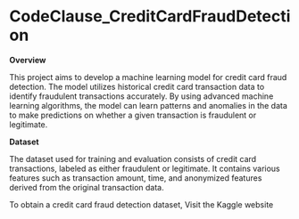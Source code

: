# CodeClause_CreditCardFraudDetection

**Overview**

This project aims to develop a machine learning model for credit card fraud detection. The model utilizes historical credit card transaction data to identify fraudulent transactions accurately. By using advanced machine learning algorithms, the model can learn patterns and anomalies in the data to make predictions on whether a given transaction is fraudulent or legitimate.

**Dataset**

The dataset used for training and evaluation consists of credit card transactions, labeled as either fraudulent or legitimate. It contains various features such as transaction amount, time, and anonymized features derived from the original transaction data.

To obtain a credit card fraud detection dataset, Visit the Kaggle website
